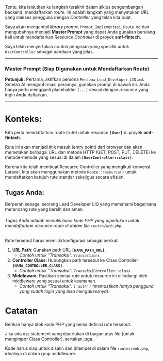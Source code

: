 Tentu, kita lanjutkan ke langkah terakhir dalam siklus pengembangan backend: mendaftarkan _route_. Ini adalah langkah yang menyatukan URL yang diakses pengguna dengan _Controller_ yang telah kita buat.

Saya akan mengambil _library prompt_ `Prompt_Implementasi_Route.md` dan mengubahnya menjadi **Master Prompt** yang dapat Anda gunakan berulang kali untuk mendaftarkan _Resource Controller_ di proyek **amf-fintech**.

Saya telah menyertakan contoh pengisian yang spesifik untuk `UserController` sebagai panduan yang jelas.

---

### **Master Prompt (Siap Digunakan untuk Mendaftarkan Route)**

**Petunjuk:** Pertama, aktifkan persona `Persona_Lead_Developer_LIQ.md`. Setelah AI mengonfirmasi perannya, gunakan prompt di bawah ini. Anda hanya perlu mengganti placeholder `[...]` sesuai dengan _resource_ yang ingin Anda daftarkan.

---

# Konteks:

Kita perlu mendaftarkan route (rute) untuk resource **`[User]`** di proyek **amf-fintech**.

Rute ini akan menjadi titik masuk (entry point) dari browser dan akan memetakan berbagai URL dan metode HTTP (GET, POST, PUT, DELETE) ke metode-metode yang sesuai di dalam **`[UserController::class]`**.

Karena kita telah membuat Resource Controller yang mengikuti konvensi Laravel, kita akan menggunakan metode `Route::resource()` untuk mendaftarkan ketujuh rute standar sekaligus secara efisien.

## Tugas Anda:

Berperan sebagai seorang Lead Developer LIQ yang memahami bagaimana merancang rute yang bersih dan aman.

###### Tugas Anda adalah menulis baris kode PHP yang diperlukan untuk mendaftarkan resource route di dalam file `routes/web.php`.

Rute tersebut harus memiliki konfigurasi sebagai berikut:

1.  **URL Path**: Gunakan path URL **`[NAMA_PATH_URL]`**.
    - _Contoh untuk "Transaksi": `transactions`_
2.  **Controller Class**: Hubungkan path tersebut ke Class Controller **`[NAMA_CONTROLLER_CLASS]`**.
    - _Contoh untuk "Transaksi": `TransaksiController::class`_
3.  **Middleware**: Pastikan semua rute untuk resource ini dilindungi oleh middleware yang sesuai untuk keamanan.
    - _Contoh untuk "Transaksi": `['auth']` (memastikan hanya pengguna yang sudah login yang bisa mengaksesnya)._

# Catatan

Berikan hanya blok kode PHP yang berisi definisi rute tersebut.

Jika ada `use` statement yang diperlukan di bagian atas file (untuk mengimpor Class Controller), sertakan juga.

Kode harus siap untuk disalin dan ditempel di dalam file `routes/web.php`, idealnya di dalam grup middleware.
